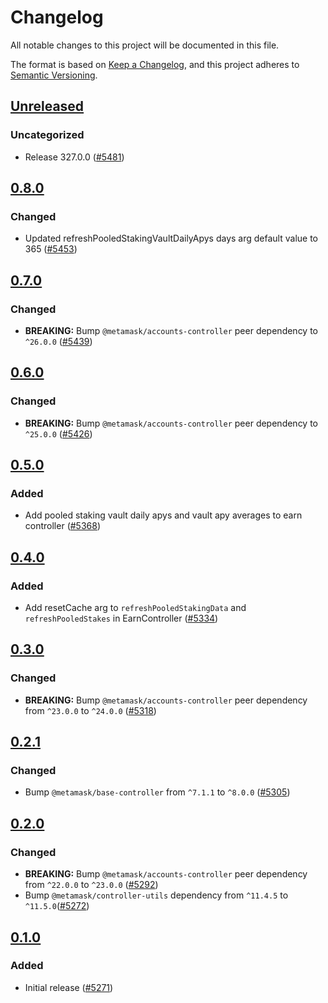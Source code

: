 # Changelog

All notable changes to this project will be documented in this file.

The format is based on [Keep a Changelog](https://keepachangelog.com/en/1.0.0/),
and this project adheres to [Semantic Versioning](https://semver.org/spec/v2.0.0.html).

## [Unreleased]

### Uncategorized

- Release 327.0.0 ([#5481](https://github.com/MetaMask/core.git/pull/5481))

## [0.8.0]

### Changed

- Updated refreshPooledStakingVaultDailyApys days arg default value to 365 ([#5453](https://github.com/MetaMask/core/pull/5453))

## [0.7.0]

### Changed

- **BREAKING:** Bump `@metamask/accounts-controller` peer dependency to `^26.0.0` ([#5439](https://github.com/MetaMask/core/pull/5439))

## [0.6.0]

### Changed

- **BREAKING:** Bump `@metamask/accounts-controller` peer dependency to `^25.0.0` ([#5426](https://github.com/MetaMask/core/pull/5426))

## [0.5.0]

### Added

- Add pooled staking vault daily apys and vault apy averages to earn controller ([#5368](https://github.com/MetaMask/core/pull/5368))

## [0.4.0]

### Added

- Add resetCache arg to `refreshPooledStakingData` and `refreshPooledStakes` in EarnController ([#5334](https://github.com/MetaMask/core/pull/5334))

## [0.3.0]

### Changed

- **BREAKING:** Bump `@metamask/accounts-controller` peer dependency from `^23.0.0` to `^24.0.0` ([#5318](https://github.com/MetaMask/core/pull/5318))

## [0.2.1]

### Changed

- Bump `@metamask/base-controller` from `^7.1.1` to `^8.0.0` ([#5305](https://github.com/MetaMask/core/pull/5305))

## [0.2.0]

### Changed

- **BREAKING:** Bump `@metamask/accounts-controller` peer dependency from `^22.0.0` to `^23.0.0` ([#5292](https://github.com/MetaMask/core/pull/5292))
- Bump `@metamask/controller-utils` dependency from `^11.4.5` to `^11.5.0`([#5272](https://github.com/MetaMask/core/pull/5272))

## [0.1.0]

### Added

- Initial release ([#5271](https://github.com/MetaMask/core/pull/5271))

[Unreleased]: https://github.com/MetaMask/core.git/compare/@metamask/earn-controller@0.8.0...HEAD
[0.8.0]: https://github.com/MetaMask/core.git/compare/@metamask/earn-controller@0.7.0...@metamask/earn-controller@0.8.0
[0.7.0]: https://github.com/MetaMask/core.git/compare/@metamask/earn-controller@0.6.0...@metamask/earn-controller@0.7.0
[0.6.0]: https://github.com/MetaMask/core.git/compare/@metamask/earn-controller@0.5.0...@metamask/earn-controller@0.6.0
[0.5.0]: https://github.com/MetaMask/core.git/compare/@metamask/earn-controller@0.4.0...@metamask/earn-controller@0.5.0
[0.4.0]: https://github.com/MetaMask/core.git/compare/@metamask/earn-controller@0.3.0...@metamask/earn-controller@0.4.0
[0.3.0]: https://github.com/MetaMask/core.git/compare/@metamask/earn-controller@0.2.1...@metamask/earn-controller@0.3.0
[0.2.1]: https://github.com/MetaMask/core.git/compare/@metamask/earn-controller@0.2.0...@metamask/earn-controller@0.2.1
[0.2.0]: https://github.com/MetaMask/core.git/compare/@metamask/earn-controller@0.1.0...@metamask/earn-controller@0.2.0
[0.1.0]: https://github.com/MetaMask/core.git/releases/tag/@metamask/earn-controller@0.1.0
